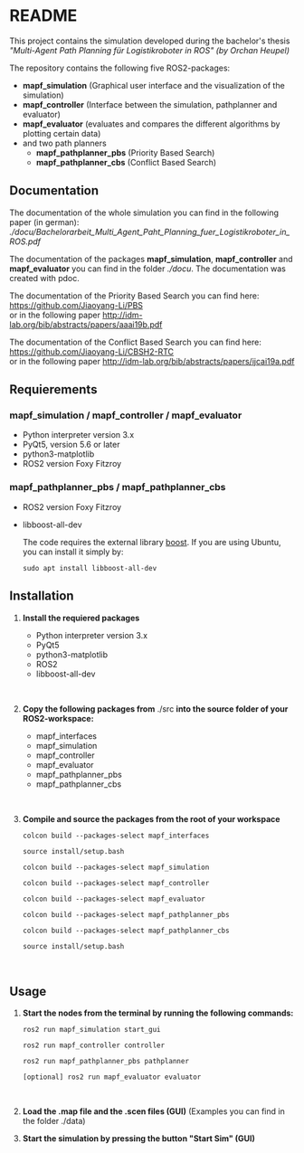 # README

This project contains the simulation developed during the bachelor's thesis *"Multi-Agent Path Planning für Logistikroboter in ROS" (by Orchan Heupel)*

The repository contains the following five ROS2-packages:
* **mapf_simulation** (Graphical user interface and the visualization of the simulation)
* **mapf_controller** (Interface between the simulation, pathplanner and evaluator)
* **mapf_evaluator** (evaluates and compares the different algorithms by plotting certain data)
* and two path planners 
    * **mapf_pathplanner_pbs** (Priority Based Search)
    * **mapf_pathplanner_cbs** (Conflict Based Search)

## Documentation

The documentation of the whole simulation you can find in the following paper (in german):   
*./docu/Bachelorarbeit_Multi_Agent_Paht_Planning_fuer_Logistikroboter_in_ROS.pdf*

The documentation of the packages **mapf_simulation**, **mapf_controller** and **mapf_evaluator** you can find in the folder *./docu*. The documentation was created with pdoc. 

The documentation of the Priority Based Search you can find here:  
https://github.com/Jiaoyang-Li/PBS  
or in the following paper http://idm-lab.org/bib/abstracts/papers/aaai19b.pdf  

The documentation of the Conflict Based Search you can find here:  
https://github.com/Jiaoyang-Li/CBSH2-RTC  
or in the following paper http://idm-lab.org/bib/abstracts/papers/ijcai19a.pdf

## Requierements

### mapf_simulation / mapf_controller / mapf_evaluator

* Python interpreter version 3.x
* PyQt5, version 5.6 or later
* python3-matplotlib 
* ROS2 version Foxy Fitzroy


### mapf_pathplanner_pbs / mapf_pathplanner_cbs

* ROS2 version Foxy Fitzroy
* libboost-all-dev

    The code requires the external library [boost](https://www.boost.org/). 
    If you are using Ubuntu, you can install it simply by:
    ```shell script
    sudo apt install libboost-all-dev
    ``` 

## Installation 

1. **Install the requiered packages**
    * Python interpreter version 3.x
    * PyQt5
    * python3-matplotlib
    * ROS2
    * libboost-all-dev
    
    &nbsp;  

2. **Copy the following packages from** ./src **into the source folder of your ROS2-workspace:** 
    * mapf_interfaces
    * mapf_simulation
    * mapf_controller
    * mapf_evaluator
    * mapf_pathplanner_pbs 
    * mapf_pathplanner_cbs 
    
    &nbsp;  


3. **Compile and source the packages from the root of your workspace**

    ```colcon build --packages-select mapf_interfaces ```  
    
    ```source install/setup.bash ```
    
    
    ```colcon build --packages-select mapf_simulation```
    
    ```colcon build --packages-select mapf_controller ```  
    
    ```colcon build --packages-select mapf_evaluator ```  
    
    ```colcon build --packages-select mapf_pathplanner_pbs ```  
    
    ```colcon build --packages-select mapf_pathplanner_cbs ```   
    
    ```source install/setup.bash ```  
    
    &nbsp;  

## Usage 

1.  **Start the nodes from the terminal by running the following commands:**

    ```ros2 run mapf_simulation start_gui ```  

    ```ros2 run mapf_controller controller ```
    
    ```ros2 run mapf_pathplanner_pbs pathplanner  ```
    
    ```[optional] ros2 run mapf_evaluator evaluator ```
    
    &nbsp;  
    
2.  **Load the .map file and the .scen files (GUI)** (Examples you can find in the folder ./data) 
    &nbsp;   

3.  **Start the simulation by pressing the button "Start Sim" (GUI)**



